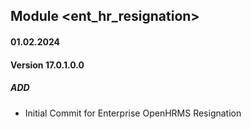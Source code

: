 ## Module <ent_hr_resignation>

#### 01.02.2024
#### Version 17.0.1.0.0
##### ADD

- Initial Commit for Enterprise OpenHRMS Resignation
